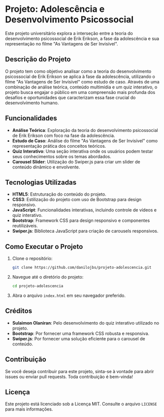 # Projeto: Adolescência e Desenvolvimento Psicossocial

Este projeto universitário explora a interseção entre a teoria do desenvolvimento psicossocial de Erik Erikson, a fase da adolescência e sua representação no filme "As Vantagens de Ser Invisível".

## Descrição do Projeto

O projeto tem como objetivo analisar como a teoria do desenvolvimento psicossocial de Erik Erikson se aplica à fase da adolescência, utilizando o filme "As Vantagens de Ser Invisível" como estudo de caso. Através de uma combinação de análise teórica, conteúdo multimídia e um quiz interativo, o projeto busca engajar o público em uma compreensão mais profunda dos desafios e oportunidades que caracterizam essa fase crucial do desenvolvimento humano.

## Funcionalidades

- **Análise Teórica**: Exploração da teoria do desenvolvimento psicossocial de Erik Erikson com foco na fase da adolescência.
- **Estudo de Caso**: Análise do filme "As Vantagens de Ser Invisível" como representação prática dos conceitos teóricos.
- **Quiz Interativo**: Uma seção interativa onde os usuários podem testar seus conhecimentos sobre os temas abordados.
- **Carousel Slider**: Utilização do Swiper.js para criar um slider de conteúdo dinâmico e envolvente.

## Tecnologias Utilizadas

- **HTML5**: Estruturação do conteúdo do projeto.
- **CSS3**: Estilização do projeto com uso de Bootstrap para design responsivo.
- **JavaScript**: Funcionalidades interativas, incluindo controle de vídeos e quiz interativo.
- **Bootstrap**: Framework CSS para design responsivo e componentes reutilizáveis.
- **Swiper.js**: Biblioteca JavaScript para criação de carousels responsivos.

## Como Executar o Projeto

1. Clone o repositório:
   ```bash
   git clone https://github.com/danilojbs/projeto-adolescencia.git
   ```
2. Navegue até o diretório do projeto:
   ```bash
   cd projeto-adolescencia
   ```
3. Abra o arquivo `index.html` em seu navegador preferido.

## Créditos

- **Sulaimon Olaniran**: Pelo desenvolvimento do quiz interativo utilizado no projeto.
- **Bootstrap**: Por fornecer uma framework CSS robusta e responsiva.
- **Swiper.js**: Por fornecer uma solução eficiente para o carousel de conteúdo.

## Contribuição

Se você deseja contribuir para este projeto, sinta-se à vontade para abrir issues ou enviar pull requests. Toda contribuição é bem-vinda!

## Licença

Este projeto está licenciado sob a Licença MIT. Consulte o arquivo `LICENSE` para mais informações.